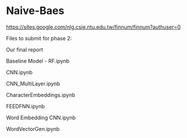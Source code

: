 # Naive-Baes

https://sites.google.com/nlg.csie.ntu.edu.tw/finnum/finnum?authuser=0


Files to submit for phase 2:

Our final report

Baseline Model - RF.ipynb

CNN.ipynb

CNN_MultiLayer.ipynb

CharacterEmbeddings.ipynb

FEEDFNN.ipynb

Word Embedding CNN.ipynb

WordVectorGen.ipynb
